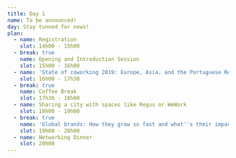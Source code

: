 ```yaml
---
title: Day 1
name: To be announced!
day: Stay tunned for news!
plan:
  - name: Registration
    slot: 14h00 - 15h00
  - break: true
    name: Opening and Introduction Session
    slot: 15h00 - 16h00
  - name: 'State of coworking 2019: Europe, Asia, and the Portuguese Reality'
    slot: 16h00 - 17h30
  - break: true
    name: Coffee Break
    slot: 17h30 - 18h00
  - name: Sharing a city with spaces like Regus or WeWork
    slot: 18h00 - 19h00
  - break: true
    name: 'Global brands: How they grow so fast and what''s their impact in Portugal.'
    slot: 19h00 - 20h00
  - name: Networking Dinner
    slot: 20h00
---
```


